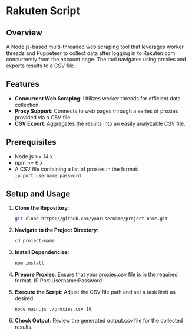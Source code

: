 # Rakuten Script

## Overview
A Node.js-based multi-threaded web scraping tool that leverages worker threads and Puppeteer to collect data after logging in to Rakuten.com concurrently from the account page. The tool navigates using proxies and exports results to a CSV file.

## Features
- **Concurrent Web Scraping**: Utilizes worker threads for efficient data collection.
- **Proxy Support**: Connects to web pages through a series of proxies provided via a CSV file.
- **CSV Export**: Aggregates the results into an easily analyzable CSV file.

## Prerequisites
- Node.js >= 14.x
- npm >= 6.x
- A CSV file containing a list of proxies in the format: `ip:port:username:password`

## Setup and Usage
1. **Clone the Repository**:
   ```bash
   git clone https://github.com/yourusername/project-name.git

2. **Navigate to the Project Directory**:
   ```bash
   cd project-name
   
3. **Install Dependencies**:
   ```bash
   npm install

5. **Prepare Proxies**:
   Ensure that your proxies.csv file is in the required format.
   IP:Port:Username:Password

6. **Execute the Script**:
   Adjust the CSV file path and set a task limit as desired.
   ```bash
   node main.js ./proxies.csv 10

8. **Check Output**:
   Review the generated output.csv file for the collected results.

